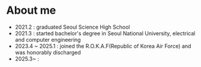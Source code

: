 # About me


- 2021.2 :  graduated Seoul Science High School
- 2021.3 : started bachelor's degree in Seoul National University, electrical and computer engineering
- 2023.4 ~ 2025.1 : joined the R.O.K.A.F(Republic of Korea Air Force) and was honorably discharged
- 2025.3~ : 
